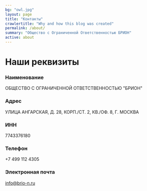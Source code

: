```yaml
---
bg: "owl.jpg"
layout: page
title: "Контакты"
crawlertitle: "Why and how this blog was created"
permalink: /about/
summary: "Общество с Ограниченной Ответственностью БРИОН"
active: about
---
```


# Наши реквизиты
### Наименование
ОБЩЕСТВО С ОГРАНИЧЕННОЙ ОТВЕТСТВЕННОСТЬЮ "БРИОН"

### Адрес
УЛИЦА АНГАРСКАЯ, Д. 28, КОРП./СТ. 2, КВ./ОФ. 8, Г. МОСКВА

### ИНН
7743376180

### Телефон
+7 499 112 4305

### Электронная почта
info@brio-n.ru